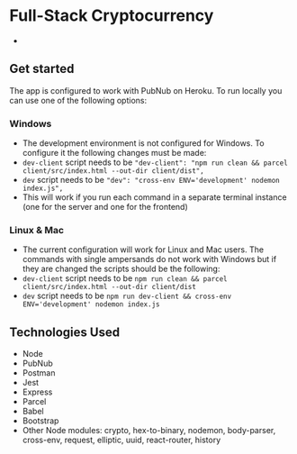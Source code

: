 # Full-Stack Cryptocurrency 

* 

## Get started
The app is configured to work with PubNub on Heroku. To run locally you can use one of the following options:

### Windows

* The development environment is not configured for Windows. To configure it the following changes must be made:
* `dev-client` script needs to be `"dev-client": "npm run clean && parcel client/src/index.html --out-dir client/dist",`
* `dev` script needs to be `"dev": "cross-env ENV='development' nodemon index.js",`
* This will work if you run each command in a separate terminal instance (one for the server and one for the frontend)

### Linux & Mac

* The current configuration will work for Linux and Mac users. The commands with single ampersands do not work with Windows but if they are changed the scripts should be the following:
* `dev-client` script needs to be `npm run clean && parcel client/src/index.html --out-dir client/dist`
* `dev` script needs to be `npm run dev-client && cross-env ENV='development' nodemon index.js`

## Technologies Used

* Node
* PubNub
* Postman
* Jest
* Express
* Parcel
* Babel
* Bootstrap
* Other Node modules: crypto, hex-to-binary, nodemon, body-parser, cross-env, request, elliptic, uuid, react-router, history